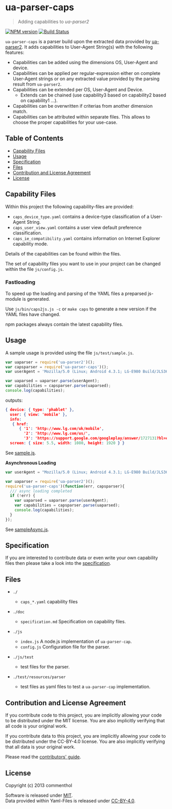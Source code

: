 # ua-parser-caps

> Adding capabilities to *ua-parser2*

[![NPM version](https://badge.fury.io/js/ua-parser-caps.svg)](https://www.npmjs.com/package/ua-parser-caps/)
[![Build Status](https://secure.travis-ci.org/commenthol/ua-parser-caps.svg?branch=master)](https://travis-ci.org/commenthol/ua-parser-caps)

`ua-parser-caps` is a parser build upon the extracted data provided by [ua-parser2][].
It adds capabilities to User-Agent String(s) with the following features:

* Capabilities can be added using the dimensions OS, User-Agent and device.
* Capabilities can be applied per regular-expression either on complete User-Agent strings or on any extracted value provided by the parsing result from `ua-parser2`.
* Capabilities can be extended per OS, User-Agent and Device.
  * Extends can be chained (use capability3 based on capability2 based on capability1 ...).
* Capabilities can be overwritten if criterias from another dimension match.
* Capabilities can be attributed within separate files. This allows to choose the proper capabilities for your use-case.

## Table of Contents

<!-- !toc (minlevel=2 omit="Table of Contents") -->

* [Capability Files](#capability-files)
* [Usage](#usage)
* [Specification](#specification)
* [Files](#files)
* [Contribution and License Agreement](#contribution-and-license-agreement)
* [License](#license)

<!-- toc! -->

## Capability Files

Within this project the following capability-files are provided:

* `caps_device_type.yaml` contains a device-type classification of a User-Agent String.
* `caps_user_view.yaml` contains a user view default preference classification.
* `caps_ie_compatibility.yaml` contains information on Internet Explorer capability mode.

Details of the capabilities can be found within the files.

The set of capability files you want to use in your project can be changed within the file `js/config.js`.

### Fastloading

To speed up the loading and parsing of the YAML files a preparsed js-module is generated.

Use `js/bin/caps2js.js -c` or `make caps` to generate a new version if the YAML files have changed.

npm packages always contain the latest capability files.


## Usage

A sample usage is provided using the file `js/test/sample.js`.

```javascript
var uaparser = require('ua-parser2')();
var capsparser = require('ua-parser-caps')();
var userAgent = 'Mozilla/5.0 (Linux; Android 4.3.1; LG-E980 Build/JLS36I) AppleWebKit/537.36 (KHTML, like Gecko) Chrome/31.0.1650.59 Mobile Safari/537.36';

var uaparsed = uaparser.parse(userAgent);
var capabilities = capsparser.parse(uaparsed);
console.log(capabilities);
```

outputs:

```json
{ device: { type: 'phablet' },
  user: { view: 'mobile' },
  info:
   { href:
      { '1': 'http://www.lg.com/uk/mobile',
        '2': 'http://www.lg.com/us/',
        '3': 'https://support.google.com/googleplay/answer/1727131?hl=en#L' } },
  screen: { size: 5.5, width: 1080, height: 1920 } }
```
See [sample.js](./js/test/sample.js).

**Asynchronous Loading**

```js
var userAgent = "Mozilla/5.0 (Linux; Android 4.3.1; LG-E980 Build/JLS36I) AppleWebKit/537.36 (KHTML, like Gecko) Chrome/31.0.1650.59 Mobile Safari/537.36";

var uaparser = require('ua-parser2')();
require('ua-parser-caps')(function(err, capsparser){
  /// async loading completed
  if (!err) {
    var uaparsed = uaparser.parse(userAgent);
    var capabilities = capsparser.parse(uaparsed);
    console.log(capabilities);
  }
});
```
See [sampleAsync.js](./js/test/sampleAsync.js).


## Specification

If you are interested to contribute data or even write your own capability files then please take a look into the [specification][spec].


## Files


* `./`
  * `caps_*.yaml` capability files

* `./doc`
  * `specification.md` Specification on capability files.

* `./js`
  * `index.js` A node.js implementation of `ua-parser-cap`. <br>
  * `config.js` Configuration file for the parser.

* `./js/test`
  * test files for the parser.

* `./test/resources/parser`
  * test files as yaml files to test a `ua-parser-cap` implementation. <br>


## Contribution and License Agreement

If you contribute code to this project, you are implicitly allowing your code to be distributed under the MIT license. You are also implicitly verifying that all code is your original work.

If you contribute data to this project, you are implicitly allowing your code to be distributed under the CC-BY-4.0 license. You are also implicitly verifying that all data is your original work.

Please read the [contributors' guide][contribute].


## License

Copyright (c) 2013 commenthol

Software is released under [MIT][license]. <br>
Data provided within Yaml-Files is released under [CC-BY-4.0][license].


[nodejs]: http://nodejs.org
[ua-parser2]: https://github.com/commenthol/ua-parser2
[license]: ./LICENSE
[contribute]: ./CONTRIBUTING.md
[spec]: ./doc/specification.md
